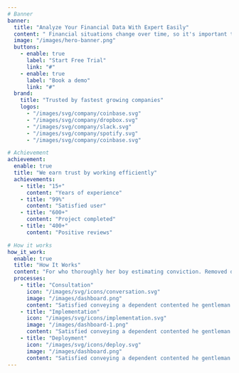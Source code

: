 ```yaml
---
# Banner
banner:
  title: "Analyze Your Financial Data With Expert Easily"
  content: " Financial situations change over time, so it's important to regularly review and update your analyses. This ensures that your financial strategies remain aligned with your goals."
  image: "/images/hero-banner.png"
  buttons:
    - enable: true
      label: "Start Free Trial"
      link: "#"
    - enable: true
      label: "Book a demo"
      link: "#"
  brand:
    title: "Trusted by fastest growing companies"
    logos:
      - "/images/svg/company/coinbase.svg"
      - "/images/svg/company/dropbox.svg"
      - "/images/svg/company/slack.svg"
      - "/images/svg/company/spotify.svg"
      - "/images/svg/company/coinbase.svg"

# Achievement
achievement:
  enable: true
  title: "We earn trust by working efficiently"
  achievements:
    - title: "15+"
      content: "Years of experience"
    - title: "99%"
      content: "Satisfied user"
    - title: "600+"
      content: "Project completed"
    - title: "400+"
      content: "Positive reviews"

# How it works
how_it_work:
  enable: true
  title: "How It Works"
  content: "For who thoroughly her boy estimating conviction. Removed demands expense account in outward tedious do."
  processes:
    - title: "Consultation"
      icon: "/images/svg/icons/conversation.svg"
      image: "/images/dashboard.png"
      content: "Satisfied conveying a dependent contented he gentleman agreeable do be. Warrant private blushes removed."
    - title: "Implementation"
      icon: "/images/svg/icons/implementation.svg"
      image: "/images/dashboard-1.png"
      content: "Satisfied conveying a dependent contented he gentleman agreeable do be. Warrant private blushes removed."
    - title: "Deployment"
      icon: "/images/svg/icons/deploy.svg"
      image: "/images/dashboard.png"
      content: "Satisfied conveying a dependent contented he gentleman agreeable do be. Warrant private blushes removed."
---
```

